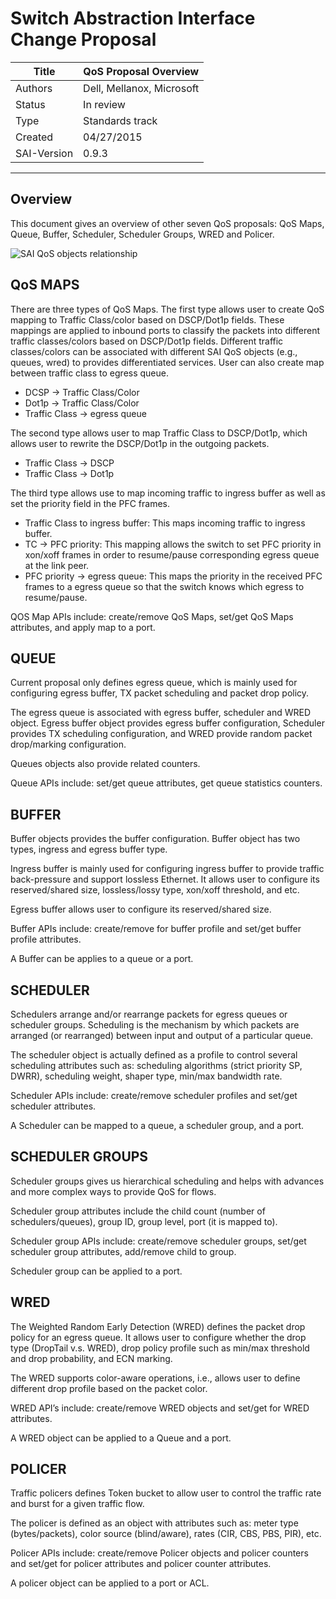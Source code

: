 Switch Abstraction Interface Change Proposal
=====================

Title    | QoS Proposal Overview
-------- | ---
Authors  | Dell, Mellanox, Microsoft
Status   | In review
Type     | Standards track
Created  | 04/27/2015
SAI-Version | 0.9.3


----------

## Overview

This document gives an overview of other seven QoS proposals: QoS Maps, Queue, Buffer, Scheduler, Scheduler Groups, WRED and Policer. 

![SAI QoS objects relationship](../figures/qos-overview.png "Figure 1: SAI Qos objects relationship")

## QoS MAPS

There are three types of QoS Maps. The first type allows user to create QoS mapping to Traffic Class/color based on DSCP/Dot1p fields. These mappings are applied to inbound ports to classify the packets into different traffic classes/colors based on DSCP/Dot1p fields. Different traffic classes/colors can be associated with different SAI QoS objects (e.g., queues, wred) to provides differentiated services. User can also create map between traffic class to egress queue. 

* DCSP -> Traffic Class/Color
* Dot1p -> Traffic Class/Color
* Traffic Class -> egress queue
 
The second type allows user to map Traffic Class to DSCP/Dot1p, which allows user to rewrite the DSCP/Dot1p in the outgoing packets.

* Traffic Class -> DSCP
* Traffic Class -> Dot1p

The third type allows use to map incoming traffic to ingress buffer as well as set the priority field in the PFC frames.

* Traffic Class to ingress buffer: This maps incoming traffic to ingress buffer. 
* TC -> PFC priority: This mapping allows the switch to set PFC priority in xon/xoff frames in order to resume/pause corresponding egress queue at the link peer.  
* PFC priority -> egress queue: This maps the priority in the received PFC frames to a egress queue so that the switch knows which egress to resume/pause.

QOS Map APIs include: create/remove QoS Maps, set/get QoS Maps attributes, and apply map to a port.

## QUEUE

Current proposal only defines egress queue, which is mainly used for configuring egress buffer, TX packet scheduling and packet drop policy. 

The egress queue is associated with egress buffer, scheduler and WRED object. Egress buffer object provides egress buffer configuration, Scheduler provides TX scheduling configuration, and WRED provide random packet drop/marking configuration. 

Queues objects also provide related counters.
 
Queue APIs include: set/get queue attributes, get queue statistics counters.

## BUFFER

Buffer objects provides the buffer configuration. Buffer object has two types, ingress and egress buffer type.

Ingress buffer is mainly used for configuring ingress buffer to provide traffic back-pressure and support lossless Ethernet. It allows user to configure its reserved/shared size, lossless/lossy type, xon/xoff threshold, and etc.

Egress buffer allows user to configure its reserved/shared size.

Buffer APIs include: create/remove for buffer profile and set/get buffer profile attributes.

A Buffer can be applies to a queue or a port.

## SCHEDULER

Schedulers arrange and/or rearrange packets for egress queues or scheduler groups. Scheduling is the mechanism by which packets are arranged (or rearranged) between input and output of a particular queue.

The scheduler object is actually defined as a profile to control several scheduling attributes such as: scheduling algorithms (strict priority SP, DWRR), scheduling weight, shaper type, min/max bandwidth rate.

Scheduler APIs include: create/remove scheduler profiles and set/get scheduler attributes.

A Scheduler can be mapped to a queue, a scheduler group, and a port.
 
## SCHEDULER GROUPS

Scheduler groups gives us hierarchical scheduling and helps with advances and more complex ways to provide QoS for flows.
 
Scheduler group attributes include the child count (number of schedulers/queues), group ID, group level, port (it is mapped to).

Scheduler group APIs include: create/remove scheduler groups, set/get scheduler group attributes, add/remove child to group.

Scheduler group can be applied to a port.

## WRED

The Weighted Random Early Detection (WRED) defines the packet drop policy for an egress queue. It allows user to configure whether the drop type (DropTail v.s. WRED), drop policy profile such as min/max threshold and drop probability, and ECN marking.   

The WRED supports color-aware operations, i.e., allows user to define different drop profile based on the packet color.

WRED API’s include: create/remove WRED objects and set/get for WRED attributes.

A WRED object can be applied to a Queue and a port.

## POLICER

Traffic policers defines Token bucket to allow user to control the traffic rate and burst for a given traffic flow.

The policer is defined as an object with attributes such as: meter type (bytes/packets), color source (blind/aware), rates (CIR, CBS, PBS, PIR), etc.
 
Policer APIs include: create/remove Policer objects and policer counters and set/get for policer attributes and policer counter attributes.

A policer object can be applied to a port or ACL.
